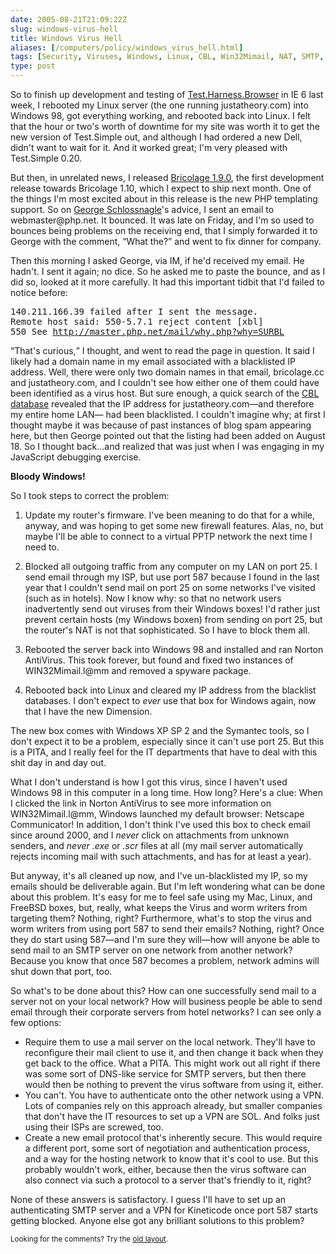 ```yaml
--- 
date: 2005-08-21T21:09:22Z
slug: windows-virus-hell
title: Windows Virus Hell
aliases: [/computers/policy/windows_virus_hell.html]
tags: [Security, Viruses, Windows, Linux, CBL, Win32Mimail, NAT, SMTP, port, mail, email, PHP]
type: post
---
```


<p>So to finish up development and testing of <a href="/computers/programming/javascript/test_simple-0.20.html" title="Test.Simple 0.20 Released">Test.Harness.Browser</a> in IE 6 last week, I rebooted my Linux server (the one running justatheory.com) into Windows 98, got everything working, and rebooted back into Linux. I felt that the hour or two's worth of downtime for my site was worth it to get the new version of Test.Simple out, and although I had ordered a new Dell, didn't want to wait for it. And it worked great; I'm very pleased with Test.Simple 0.20.</p>

<p>But then, in unrelated news, I released <a href="/bricolage/1.9.0.html" title="Bricolage Now has PHP 5 Templating">Bricolage 1.9.0</a>, the first development release towards Bricolage 1.10, which I expect to ship next month. One of the things I'm most excited about in this release is the new PHP templating support. So on <a href="http://www.schlossnagle.org/~george/blog/" title="George Schlossnagle's Blog">George Schlossnagle</a>'s advice, I sent an email to webmaster@php.net. It bounced. It was late on Friday, and I'm so used to bounces being problems on the receiving end, that I simply forwarded it to George with the comment, <q>What the?</q> and went to fix dinner for company.</p>

<p>Then this morning I asked George, via IM, if he'd received my email. He hadn't. I sent it again; no dice. So he asked me to paste the bounce, and as I did so, looked at it more carefully. It had this important tidbit that I'd failed to notice before:</p>

<pre>
140.211.166.39 failed after I sent the message.
Remote host said: 550-5.7.1 reject content [xbl]
550 See <a href="http://master.php.net/mail/why.php?why=SURBL" title="PHP.net explains why I'm a moron">http://master.php.net/mail/why.php?why=SURBL</a>
</pre>

<p><q>That's curious,</q> I thought, and went to read the page in question. It said I likely had a domain name in my email associated with a blacklisted IP address. Well, there were only two domain names in that email, bricolage.cc and justatheory.com, and I couldn't see how either one of them could have been identified as a virus host. But sure enough, a quick search of the <a href="http://cbl.abuseat.org/lookup.cgi" title="Search the CBL blacklisting database">CBL database</a> revealed that the IP address for justatheory.com&#x2014;and therefore my entire home LAN&#x2014; had been blacklisted. I couldn't imagine why; at first I thought maybe it was because of past instances of blog spam appearing here, but then George pointed out that the listing had been added on August 18. So I thought back…and realized that was just when I was engaging in my JavaScript debugging exercise.</p>

<p><strong>Bloody Windows!</strong></p>

<p>So I took steps to correct the problem:</p>

<ol>
  <li><p>Update my router's firmware. I've been meaning to do that for a while, anyway, and was hoping to get some new firewall features. Alas, no, but maybe I'll be able to connect to a virtual PPTP network the next time I need to.</p></li>
  <li><p>Blocked all outgoing traffic from any computer on my LAN on port 25. I send email through my ISP, but use port 587 because I found in the last year that I couldn't send mail on port 25 on some networks I've visited (such as in hotels). Now I know why: so that no network users inadvertently send out viruses from their Windows boxes! I'd rather just prevent certain hosts (my Windows boxen) from sending on port 25, but the router's NAT is not that sophisticated. So I have to block them all.</p></li>
  <li><p>Rebooted the server back into Windows 98 and installed and ran Norton AntiVirus. This took forever, but found and fixed two instances of WIN32Mimail.l@mm and removed a spyware package.</p></li>
  <li><p>Rebooted back into Linux and cleared my IP address from the blacklist databases. I don't expect to <em>ever</em> use that box for Windows again, now that I have the new Dimension.</p></li>
  </ol>

<p>The new box comes with Windows XP SP 2 and the Symantec tools, so I don't expect it to be a problem, especially since it can't use port 25. But this is a PITA, and I really feel for the IT departments that have to deal with this shit day in and day out.</p>

<p>What I don't understand is how I got this virus, since I haven't used Windows 98 in this computer in a long time. How long? Here's a clue: When I clicked the link in Norton AntiVirus to see more information on WIN32Mimail.l@mm, Windows launched my default browser: Netscape Communicator! In addition, I don't think I've used this box to check email since around 2000, and I <em>never</em> click on attachments from unknown senders, and <em>never</em> <em>.exe</em> or <em>.scr</em> files at all (my mail server automatically rejects incoming mail with such attachments, and has for at least a year).</p>

<p>But anyway, it's all cleaned up now, and I've un-blacklisted my IP, so my emails should be deliverable again. But I'm left wondering what can be done about this problem. It's easy for me to feel safe using my Mac, Linux, and FreeBSD boxes, but, really, what keeps the Virus and worm writers from targeting them? Nothing, right? Furthermore, what's to stop the virus and worm writers from using port 587 to send their emails? Nothing, right? Once they do start using 587&#x2014;and I'm sure they will&#x2014;how will anyone be able to send mail to an SMTP server on one network from another network? Because you know that once 587 becomes a problem, network admins will shut down that port, too.</p>

<p>So what's to be done about this? How can one successfully send mail to a server not on your local network? How will business people be able to send email through their corporate servers from hotel networks? I can see only a few options:</p>

<ul>
  <li>Require them to use a mail server on the local network. They'll have to reconfigure their mail client to use it, and then change it back when they get back to the office. What a PITA. This might work out all right if there was some sort of DNS-like service for SMTP servers, but then there would then be nothing to prevent the virus software from using it, either.</li>
  <li>You can't. You have to authenticate onto the other network using a VPN. Lots of companies rely on this approach already, but smaller companies that don't have the IT resources to set up a VPN are SOL. And folks just using their ISPs are screwed, too.</li>
  <li>Create a new email protocol that's inherently secure. This would require a different port, some sort of negotiation and authentication process, and a way for the hosting network to know that it's cool to use. But this probably wouldn't work, either, because then the virus software can also connect via such a protocol to a server that's friendly to it, right?</li>
</ul>

<p>None of these answers is satisfactory. I guess I'll have to set up an authenticating SMTP server and a VPN for Kineticode once port 587 starts getting blocked. Anyone else got any brilliant solutions to this problem?</p>

<p class="past"><small>Looking for the comments? Try the <a rel="nofollow" href="//past.justatheory.com/computers/policy/windows_virus_hell.html">old layout</a>.</small></p>


